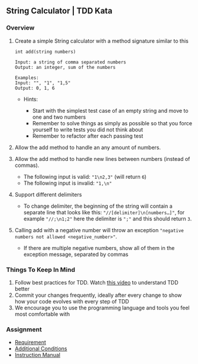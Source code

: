 ## String Calculator | TDD Kata

### Overview
1. Create a simple String calculator with a method signature similar to this
    ```
    int add(string numbers)
    
    Input: a string of comma separated numbers
    Output: an integer, sum of the numbers
    
    Examples:
    Input: "", "1", "1,5"
    Output: 0, 1, 6
    ```
    - Hints:

        - Start with the simplest test case of an empty string and move to one and two numbers
        - Remember to solve things as simply as possible so that you force yourself to write tests you did not think about
        - Remember to refactor after each passing test

2. Allow the add method to handle an any amount of numbers.

3. Allow the add method to handle new lines between numbers (instead of commas).

    - The following input is valid: `"1\n2,3"` (will return `6`)
    - The following input is invalid: `"1,\n"`

4. Support different delimiters

    - To change delimiter, the beginning of the string will contain a separate line that looks like this: `"//[delimiter]\n[numbers…]"`, for example `"//;\n1;2"` here the delimiter is `";"` and this should return `3`.

5. Calling add with a negative number will throw an exception `"negative numbers not allowed <negative_number>"`.

    - If there are multiple negative numbers, show all of them in the exception message, separated by commas

### Things To Keep In Mind

1. Follow best practices for TDD. Watch [this video](https://youtu.be/qkblc5WRn-U) to understand TDD better
2. Commit your changes frequently, ideally after every change to show how your code evolves with every step of TDD
3. We encourage you to use the programming language and tools you feel most comfortable with

### Assignment
* [Requirement](https://blog.incubyte.co/blog/tdd-assessment)
* [Additional Conditions](https://osherove.com/tdd-kata-1)
* [Instruction Manual](/doc/setup_guide.md)
